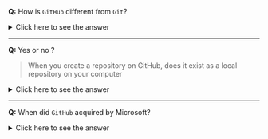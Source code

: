 **Q:** How is `GitHub` different from `Git`?

<details>
<summary>Click here to see the answer</summary>

>**Answer:** `GitHub` is a `Git` repository hosting service whereas `Git` is a revision control system, a tool to manage your source code history.
`Git` is the **tool** and `GitHub` is the service for projects that use `Git`!
</details>

----

**Q:** Yes or no ?
> When you create a repository on GitHub, does it exist as a local repository on your computer

<details>
<summary>Click here to see the answer</summary>

>**Answer:** No. When you create a repository on `GitHub`, it exists as a remote repository.
</details>

----

**Q:** When did `GitHub` acquired by Microsoft?

<details>
<summary>Click here to see the answer</summary>

>**Answer:** June 4 2018
</details>